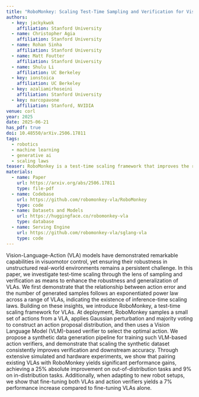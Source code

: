 ```yaml
---
title: "RoboMonkey: Scaling Test-Time Sampling and Verification for Vision-Language-Action Models"
authors:
  - key: jackykwok
    affiliation: Stanford University
  - name: Christopher Agia
    affiliation: Stanford University
  - name: Rohan Sinha
    affiliation: Stanford University
  - name: Matt Foutter
    affiliation: Stanford University
  - name: Shulu Li
    affiliation: UC Berkeley
  - key: ionstoica
    affiliation: UC Berkeley
  - key: azaliamirhoseini
    affiliation: Stanford University
  - key: marcopavone
    affiliation: Stanford, NVIDIA
venue: corl
year: 2025
date: 2025-06-21
has_pdf: true
doi: 10.48550/arXiv.2506.17811
tags:
  - robotics
  - machine learning
  - generative ai
  - scaling laws
teaser: RoboMonkey is a test-time scaling framework that improves the robustness and generalization of Vision-Language-Action (VLA) models. RoboMonkey achieves significant performance improvements across both in-distribution and out-of-distribution tasks, as well as on new robot setups. Our findings show that scaling test-time compute through a generate-then-verify paradigm provides a practical and effective path towards building general-purpose robotics foundation models.
materials:
  - name: Paper
    url: https://arxiv.org/abs/2506.17811
    type: file-pdf
  - name: Codebase
    url: https://github.com/robomonkey-vla/RoboMonkey
    type: code
  - name: Datasets and Models
    url: https://huggingface.co/robomonkey-vla
    type: database
  - name: Serving Engine
    url: https://github.com/robomonkey-vla/sglang-vla
    type: code
---
```


Vision-Language-Action (VLA) models have demonstrated remarkable capabilities in visuomotor control, yet ensuring their robustness in unstructured real-world environments remains a persistent challenge. In this paper, we investigate test-time scaling through the lens of sampling and verification as means to enhance the robustness and generalization of VLAs. We first demonstrate that the relationship between action error and the number of generated samples follows an exponentiated power law across a range of VLAs, indicating the existence of inference-time scaling laws. Building on these insights, we introduce RoboMonkey, a test-time scaling framework for VLAs. At deployment, RoboMonkey samples a small set of actions from a VLA, applies Gaussian perturbation and majority voting to construct an action proposal distribution, and then uses a Vision Language Model (VLM)-based verifier to select the optimal action. We propose a synthetic data generation pipeline for training such VLM-based action verifiers, and demonstrate that scaling the synthetic dataset consistently improves verification and downstream accuracy. Through extensive simulated and hardware experiments, we show that pairing existing VLAs with RoboMonkey yields significant performance gains, achieving a 25% absolute improvement on out-of-distribution tasks and 9% on in-distribution tasks. Additionally, when adapting to new robot setups, we show that fine-tuning both VLAs and action verifiers yields a 7% performance increase compared to fine-tuning VLAs alone.
